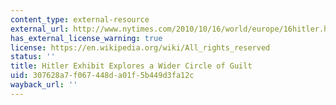 ```yaml
---
content_type: external-resource
external_url: http://www.nytimes.com/2010/10/16/world/europe/16hitler.html?pagewanted=all
has_external_license_warning: true
license: https://en.wikipedia.org/wiki/All_rights_reserved
status: ''
title: Hitler Exhibit Explores a Wider Circle of Guilt
uid: 307628a7-f067-448d-a01f-5b449d3fa12c
wayback_url: ''
---
```

